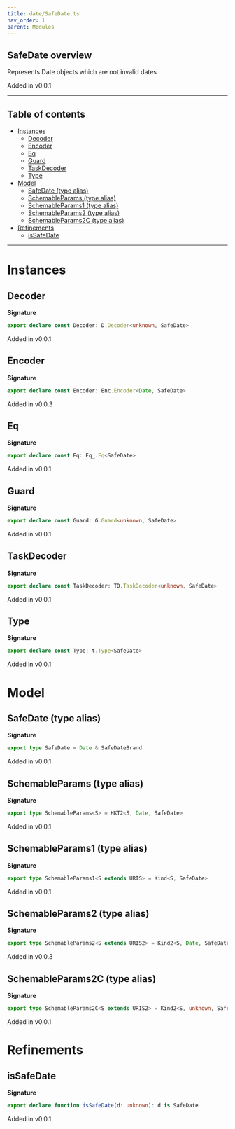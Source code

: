 ```yaml
---
title: date/SafeDate.ts
nav_order: 1
parent: Modules
---
```


## SafeDate overview

Represents Date objects which are not invalid dates

Added in v0.0.1

---

<h2 class="text-delta">Table of contents</h2>

- [Instances](#instances)
  - [Decoder](#decoder)
  - [Encoder](#encoder)
  - [Eq](#eq)
  - [Guard](#guard)
  - [TaskDecoder](#taskdecoder)
  - [Type](#type)
- [Model](#model)
  - [SafeDate (type alias)](#safedate-type-alias)
  - [SchemableParams (type alias)](#schemableparams-type-alias)
  - [SchemableParams1 (type alias)](#schemableparams1-type-alias)
  - [SchemableParams2 (type alias)](#schemableparams2-type-alias)
  - [SchemableParams2C (type alias)](#schemableparams2c-type-alias)
- [Refinements](#refinements)
  - [isSafeDate](#issafedate)

---

# Instances

## Decoder

**Signature**

```ts
export declare const Decoder: D.Decoder<unknown, SafeDate>
```

Added in v0.0.1

## Encoder

**Signature**

```ts
export declare const Encoder: Enc.Encoder<Date, SafeDate>
```

Added in v0.0.3

## Eq

**Signature**

```ts
export declare const Eq: Eq_.Eq<SafeDate>
```

Added in v0.0.1

## Guard

**Signature**

```ts
export declare const Guard: G.Guard<unknown, SafeDate>
```

Added in v0.0.1

## TaskDecoder

**Signature**

```ts
export declare const TaskDecoder: TD.TaskDecoder<unknown, SafeDate>
```

Added in v0.0.1

## Type

**Signature**

```ts
export declare const Type: t.Type<SafeDate>
```

Added in v0.0.1

# Model

## SafeDate (type alias)

**Signature**

```ts
export type SafeDate = Date & SafeDateBrand
```

Added in v0.0.1

## SchemableParams (type alias)

**Signature**

```ts
export type SchemableParams<S> = HKT2<S, Date, SafeDate>
```

Added in v0.0.1

## SchemableParams1 (type alias)

**Signature**

```ts
export type SchemableParams1<S extends URIS> = Kind<S, SafeDate>
```

Added in v0.0.1

## SchemableParams2 (type alias)

**Signature**

```ts
export type SchemableParams2<S extends URIS2> = Kind2<S, Date, SafeDate>
```

Added in v0.0.3

## SchemableParams2C (type alias)

**Signature**

```ts
export type SchemableParams2C<S extends URIS2> = Kind2<S, unknown, SafeDate>
```

Added in v0.0.1

# Refinements

## isSafeDate

**Signature**

```ts
export declare function isSafeDate(d: unknown): d is SafeDate
```

Added in v0.0.1
